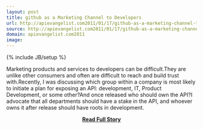 ```yaml
---
layout: post
title: github as a Marketing Channel to Developers
url: http://apievangelist.com2011/01/17/github-as-a-marketing-channel-to-developers/
source: http://apievangelist.com2011/01/17/github-as-a-marketing-channel-to-developers/
domain: apievangelist.com2011
image: 
---
```

{% include JB/setup %}<p>Marketing products and services to developers can be difficult.They are unlike other consumers and often are difficult to reach and build trust with.Recently, I was discussing which group within a company is most likely to initiate a plan for exposing an API: development, IT, Product Development, or some other?And once released who should own the API?I advocate that all departments should have a stake in the API, and whoever owns it after release should have roots in development.</p>
<center><p><a href="http://apievangelist.com2011/01/17/github-as-a-marketing-channel-to-developers/" style='padding:25px; font-sze:18px; font-weight: bold;'>Read Full Story</a></p></center>
